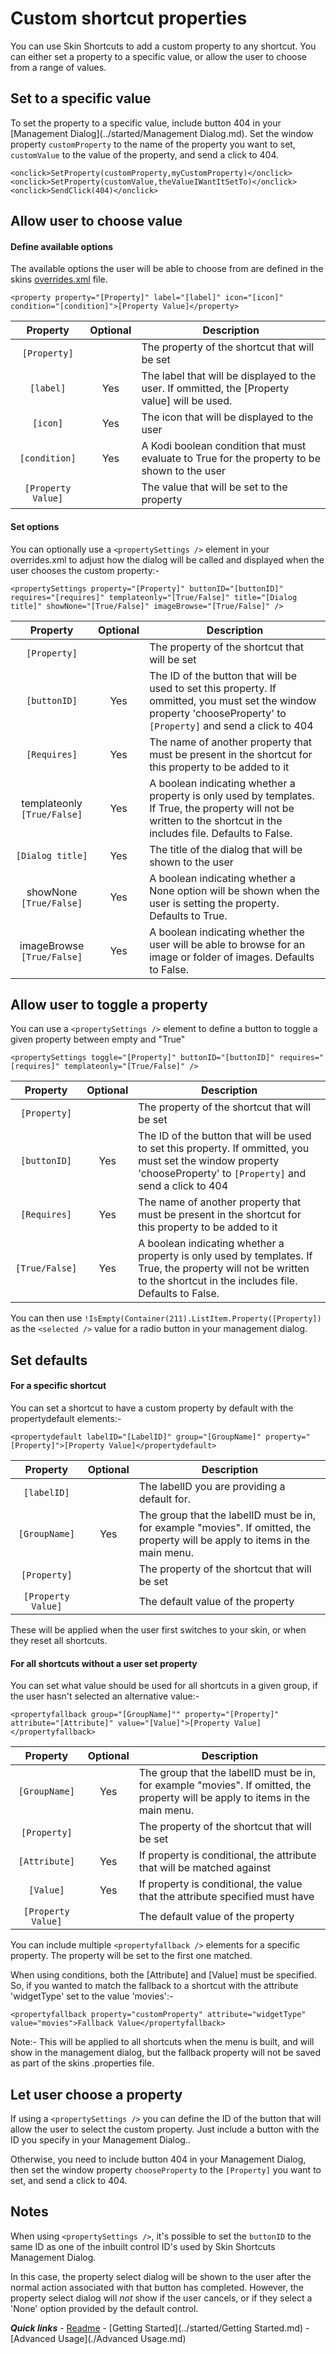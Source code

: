 # Custom shortcut properties

You can use Skin Shortcuts to add a custom property to any shortcut. You can either set a property to a specific value, or allow the user to choose from a range of values.

## Set to a specific value

To set the property to a specific value, include button 404 in your [Management Dialog](../started/Management Dialog.md). Set the window property `customProperty` to the name of the property you want to set, `customValue` to the value of the property, and send a click to 404.

```
<onclick>SetProperty(customProperty,myCustomProperty)</onclick>
<onclick>SetProperty(customValue,theValueIWantItSetTo)</onclick>
<onclick>SendClick(404)</onclick>
```

## Allow user to choose value

#### Define available options

The available options the user will be able to choose from are defined in the skins [overrides.xml](./overrides.md) file.

`<property property="[Property]" label="[label]" icon="[icon]" condition="[condition]">[Property Value]</property>`

| Property | Optional | Description |
| :------: | :------: | ----------- |
| `[Property]` | | The property of the shortcut that will be set |
| `[label]` | Yes | The label that will be displayed to the user. If ommitted, the [Property value] will be used. |
| `[icon]` | Yes | The icon that will be displayed to the user |
| `[condition]` | Yes | A Kodi boolean condition that must evaluate to True for the property to be shown to the user |
| `[Property Value]` | | The value that will be set to the property |

#### Set options

You can optionally use a `<propertySettings />` element in your overrides.xml to adjust how the dialog will be called and displayed when the user chooses the custom property:-

`<propertySettings property="[Property]" buttonID="[buttonID]" requires="[requires]" templateonly="[True/False]" title="[Dialog title]" showNone="[True/False]" imageBrowse="[True/False]" />`

| Property | Optional | Description |
| :------: | :------: | ----------- |
| `[Property]` | | The property of the shortcut that will be set |
| `[buttonID]` | Yes | The ID of the button that will be used to set this property. If ommitted, you must set the window property 'chooseProperty' to `[Property]` and send a click to 404 |
| `[Requires]` | Yes | The name of another property that must be present in the shortcut for this property to be added to it |
| templateonly `[True/False]` | Yes | A boolean indicating whether a property is only used by templates. If True, the property will not be written to the shortcut in the includes file. Defaults to False. |
| `[Dialog title]` | Yes | The title of the dialog that will be shown to the user |
| showNone `[True/False]` | Yes | A boolean indicating whether a None option will be shown when the user is setting the property. Defaults to True. |
| imageBrowse `[True/False]` | Yes | A boolean indicating whether the user will be able to browse for an image or folder of images. Defaults to False. |

## Allow user to toggle a property

You can use a `<propertySettings />` element to define a button to toggle a given property between empty and "True"

`<propertySettings toggle="[Property]" buttonID="[buttonID]" requires="[requires]" templateonly="[True/False]" />`

| Property | Optional | Description |
| :------: | :------: | ----------- |
| `[Property]` | | The property of the shortcut that will be set |
| `[buttonID]` | Yes | The ID of the button that will be used to set this property. If ommitted, you must set the window property 'chooseProperty' to `[Property]` and send a click to 404 |
| `[Requires]` | Yes | The name of another property that must be present in the shortcut for this property to be added to it |
| `[True/False]` | Yes | A boolean indicating whether a property is only used by templates. If True, the property will not be written to the shortcut in the includes file. Defaults to False. |

You can then use `!IsEmpty(Container(211).ListItem.Property([Property])` as the `<selected />` value for a radio button in your management dialog.

## Set defaults

#### For a specific shortcut

You can set a shortcut to have a custom property by default with the propertydefault elements:-

`<propertydefault labelID="[LabelID]" group="[GroupName]" property="[Property]">[Property Value]</propertydefault>`
	
| Property | Optional | Description |
| :------: | :------: | ----------- |
| `[labelID]` | | The labelID you are providing a default for. |
| `[GroupName]` | Yes | The group that the labelID must be in, for example "movies". If omitted, the property will be apply to items in the main menu. |
| `[Property]` | | The property of the shortcut that will be set |
| `[Property Value]` | | The default value of the property |

These will be applied when the user first switches to your skin, or when they reset all shortcuts.

#### For all shortcuts without a user set property

You can set what value should be used for all shortcuts in a given group, if the user hasn't selected an alternative value:-

`<propertyfallback group="[GroupName]"" property="[Property]" attribute="[Attribute]" value="[Value]">[Property Value]</propertyfallback>`

| Property | Optional | Description |
| :------: | :------: | ----------- |
| `[GroupName]` | Yes | The group that the labelID must be in, for example "movies". If omitted, the property will be apply to items in the main menu. |
| `[Property]` | | The property of the shortcut that will be set |
| `[Attribute]` | Yes | If property is conditional, the attribute that will be matched against |
| `[Value]` | Yes | If property is conditional, the value that the attribute specified must have |
| `[Property Value]` | | The default value of the property |

You can include multiple `<propertyfallback />` elements for a specific property. The property will be set to the first one matched.

When using conditions, both the [Attribute] and [Value] must be specified. So, if you wanted to match the fallback to a shortcut with the attribute 'widgetType' set to the value 'movies':-

`<propertyfallback property="customProperty" attribute="widgetType" value="movies">Fallback Value</propertyfallback>`

Note:- This will be applied to all shortcuts when the menu is built, and will show in the management dialog, but the fallback property will not be saved as part of the skins .properties file.

## Let user choose a property

If using a `<propertySettings />` you can define the ID of the button that will allow the user to select the custom property. Just include a button with the ID you specify in your Management Dialog..

Otherwise, you need to include button 404 in your Management Dialog, then set the window property `chooseProperty` to the `[Property]` you want to set, and send a click to 404.

## Notes

When using `<propertySettings />`, it's possible to set the `buttonID` to the same ID as one of the inbuilt control ID's used by Skin Shortcuts Management Dialog.

In this case, the property select dialog will be shown to the user after the normal action associated with that button has completed. However, the property select dialog will *not* show if the user cancels, or if they select a 'None' option provided by the default control.

***Quick links*** - [Readme](../../../README.md) - [Getting Started](../started/Getting Started.md) - [Advanced Usage](./Advanced Usage.md)